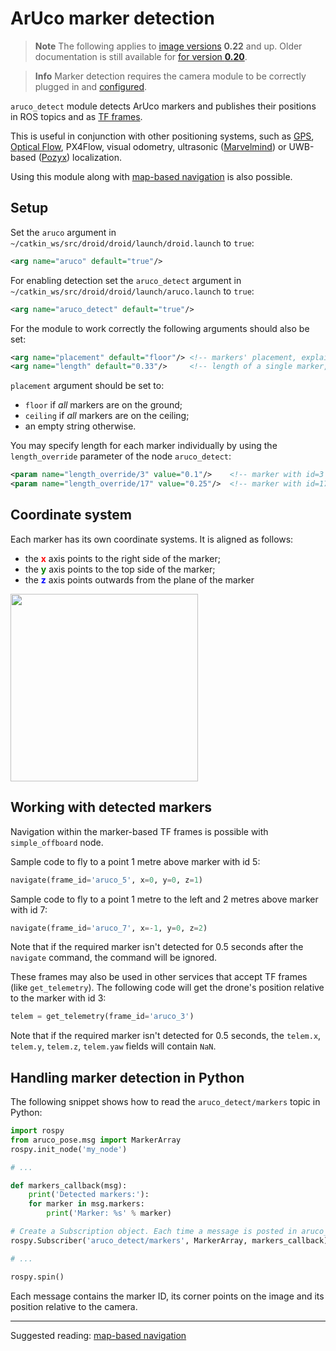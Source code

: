 # ArUco marker detection

> **Note** The following applies to [image versions](image.md) **0.22** and up. Older documentation is still available for [for version **0.20**](https://github.com/CopterExpress/droid/blob/v0.20/docs/en/aruco_marker.md).

<!-- -->

> **Info** Marker detection requires the camera module to be correctly plugged in and [configured](camera.md).

`aruco_detect` module detects ArUco markers and publishes their positions in ROS topics and as [TF frames](frames.md).

This is useful in conjunction with other positioning systems, such as [GPS](gps.md), [Optical Flow](optical_flow.md), PX4Flow, visual odometry, ultrasonic ([Marvelmind](https://marvelmind.com)) or UWB-based ([Pozyx](https://www.pozyx.io)) localization.

Using this module along with [map-based navigation](aruco_map.md) is also possible.

## Setup

Set the `aruco` argument in `~/catkin_ws/src/droid/droid/launch/droid.launch` to `true`:

```xml
<arg name="aruco" default="true"/>
```

For enabling detection set the `aruco_detect` argument in `~/catkin_ws/src/droid/droid/launch/aruco.launch` to `true`:

```xml
<arg name="aruco_detect" default="true"/>
```

For the module to work correctly the following arguments should also be set:

```xml
<arg name="placement" default="floor"/> <!-- markers' placement, explained below  -->
<arg name="length" default="0.33"/>     <!-- length of a single marker, in meters (excluding the white border) -->
```

`placement` argument should be set to:

* `floor` if *all* markers are on the ground;
* `ceiling` if *all* markers are on the ceiling;
* an empty string otherwise.

You may specify length for each marker individually by using the `length_override` parameter of the node `aruco_detect`:

```xml
<param name="length_override/3" value="0.1"/>    <!-- marker with id=3 has a side of 0.1m -->
<param name="length_override/17" value="0.25"/>  <!-- marker with id=17 has a side of 0.25m -->
```

## Coordinate system

Each marker has its own coordinate systems. It is aligned as follows:

* the **<font color=red>x</font>** axis points to the right side of the marker;
* the **<font color=green>y</font>** axis points to the top side of the marker;
* the **<font color=blue>z</font>** axis points outwards from the plane of the marker

<img src="../assets/aruco-axis.png" width="300">

## Working with detected markers

Navigation within the marker-based TF frames is possible with `simple_offboard` node.

Sample code to fly to a point 1 metre above marker with id 5:

```python
navigate(frame_id='aruco_5', x=0, y=0, z=1)
```

Sample code to fly to a point 1 metre to the left and 2 metres above marker with id 7:

```python
navigate(frame_id='aruco_7', x=-1, y=0, z=2)
```

Note that if the required marker isn't detected for 0.5 seconds after the `navigate` command, the command will be ignored.

These frames may also be used in other services that accept TF frames (like `get_telemetry`). The following code will get the drone's position relative to the marker with id 3:

```python
telem = get_telemetry(frame_id='aruco_3')
```

Note that if the required marker isn't detected for 0.5 seconds, the `telem.x`, `telem.y`, `telem.z`, `telem.yaw` fields will contain `NaN`.

## Handling marker detection in Python

The following snippet shows how to read the `aruco_detect/markers` topic in Python:

```python
import rospy
from aruco_pose.msg import MarkerArray
rospy.init_node('my_node')

# ...

def markers_callback(msg):
    print('Detected markers:'):
    for marker in msg.markers:
        print('Marker: %s' % marker)

# Create a Subscription object. Each time a message is posted in aruco_detect/markers, the markers_callback function is called with this message as its argument.
rospy.Subscriber('aruco_detect/markers', MarkerArray, markers_callback)

# ...

rospy.spin()
```

Each message contains the marker ID, its corner points on the image and its position relative to the camera.

---

Suggested reading: [map-based navigation](aruco_map.md)
